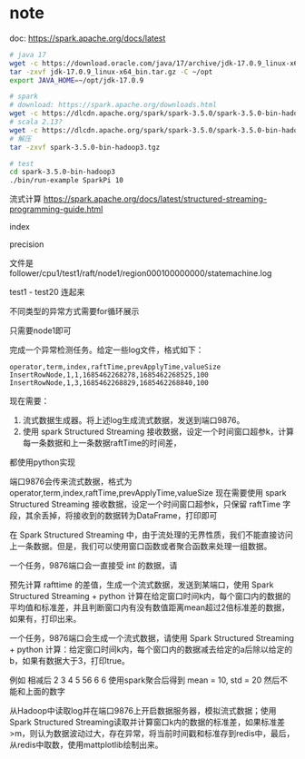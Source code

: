 # note

doc: https://spark.apache.org/docs/latest

```bash
# java 17
wget -c https://download.oracle.com/java/17/archive/jdk-17.0.9_linux-x64_bin.tar.gz
tar -zxvf jdk-17.0.9_linux-x64_bin.tar.gz -C ~/opt
export JAVA_HOME=~/opt/jdk-17.0.9

# spark
# download: https://spark.apache.org/downloads.html
wget -c https://dlcdn.apache.org/spark/spark-3.5.0/spark-3.5.0-bin-hadoop3.tgz
# scala 2.13?
wget -c https://dlcdn.apache.org/spark/spark-3.5.0/spark-3.5.0-bin-hadoop3-scala2.13.tgz
# 解压
tar -zxvf spark-3.5.0-bin-hadoop3.tgz

# test
cd spark-3.5.0-bin-hadoop3
./bin/run-example SparkPi 10
```

流式计算 https://spark.apache.org/docs/latest/structured-streaming-programming-guide.html

index 

precision


文件是 follower/cpu1/test1/raft/node1/region000100000000/statemachine.log

test1 - test20 连起来

不同类型的异常方式需要for循环展示

只需要node1即可



完成一个异常检测任务。给定一些log文件，格式如下：
```
operator,term,index,raftTime,prevApplyTime,valueSize
InsertRowNode,1,1,1685462268278,1685462268525,100
InsertRowNode,1,3,1685462268829,1685462268840,100
```
现在需要：
1. 流式数据生成器。将上述log生成流式数据，发送到端口9876。
2. 使用 spark Structured Streaming 接收数据，设定一个时间窗口超参k，计算每一条数据和上一条数据raftTime的时间差，

都使用python实现


端口9876会传来流式数据，格式为 operator,term,index,raftTime,prevApplyTime,valueSize 现在需要使用 spark Structured Streaming 接收数据，设定一个时间窗口超参k，只保留 raftTime 字段，其余丢掉，将接收到的数据转为DataFrame，打印即可

在 Spark Structured Streaming 中，由于流处理的无界性质，我们不能直接访问上一条数据。但是，我们可以使用窗口函数或者聚合函数来处理一组数据。


一个任务，9876端口会一直接受 int 的数据，请

预先计算 rafttime 的差值，生成一个流式数据，发送到某端口，使用 Spark Structured Streaming + python 计算在给定窗口时间k内，每个窗口内的数据的平均值和标准差，并且判断窗口内有没有数值距离mean超过2倍标准差的数据，如果有，打印出来。


一个任务，9876端口会生成一个流式数据，请使用 Spark Structured Streaming + python 计算：给定窗口时间k内，每个窗口内的数据减去给定的a后除以给定的b，如果有数据大于3，打印true。



例如 相减后
2
3
4
5
56
6
6
使用spark聚合后得到 mean = 10, std = 20 然后不能和上面的数字

从Hadoop中读取log并在端口9876上开启数据服务器，模拟流式数据；使用Spark Structured Streaming读取并计算窗口k内的数据的标准差，如果标准差>m，则认为数据波动过大，存在异常，将当前时间戳和标准存到redis中，最后，从redis中取数，使用mattplotlib绘制出来。



